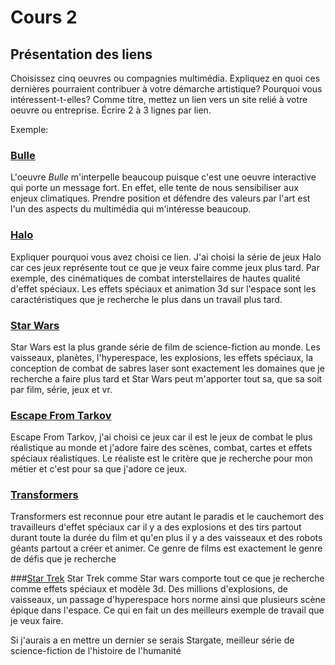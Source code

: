 # Cours 2
## Présentation des liens
Choisissez cinq oeuvres ou compagnies multimédia. Expliquez en quoi ces dernières pourraient contribuer à votre démarche artistique? Pourquoi vous intéressent-t-elles? Comme titre, mettez un lien vers un site relié à votre oeuvre ou entreprise. Écrire 2 à 3 lignes par lien.

Exemple: 
### [Bulle](https://www.onf.ca/interactif/bulle/) 
L'oeuvre *Bulle* m'interpelle beaucoup puisque c'est une oeuvre interactive qui porte un message fort. En effet, elle tente de nous sensibiliser aux enjeux climatiques. Prendre position et défendre des valeurs par l'art est l'un des aspects du multimédia qui m'intéresse beaucoup. 

### [Halo](https://www.youtube.com/watch?v=WiwZY9B6EjM) 
Expliquer pourquoi vous avez choisi ce lien. 
J'ai choisi la série de jeux Halo car ces jeux représente tout ce que je veux faire comme jeux plus tard. Par exemple, des cinématiques de combat interstellaires de hautes qualité d'effet spéciaux. Les effets spéciaux et animation 3d sur l'espace sont les caractéristiques que je recherche le plus dans un travail plus tard.
### [Star Wars](https://www.youtube.com/watch?v=whM796-9yH0) 
Star Wars est la plus grande série de film de science-fiction au monde. Les vaisseaux, planètes, l'hyperespace, les explosions, les effets spéciaux, la conception de combat de sabres laser sont exactement les domaines que je recherche a faire plus tard et Star Wars peut m'apporter tout sa, que sa soit par film, série, jeux et vr.

### [Escape From Tarkov](https://www.youtube.com/watch?v=8R5t3a2jT4A)
Escape From Tarkov, j'ai choisi ce jeux car il est le jeux de combat le plus réalistique au monde et j'adore faire des scènes, combat, cartes et effets spéciaux réalistiques. Le réaliste est le critère que je recherche pour mon métier et c'est pour sa que j'adore ce jeux.

### [Transformers](https://www.youtube.com/watch?v=KllvvjcRR0A)
Transformers est reconnue pour etre autant le paradis et le cauchemort des travailleurs d'effet spéciaux car il y a des explosions et des tirs partout durant toute la durée du film et qu'en plus il y a des vaisseaux et des robots géants partout a créer et animer. Ce genre de films est exactement le genre de défis que je recherche

###[Star Trek](https://www.youtube.com/watch?v=5PaUTnk9k9Y)
Star Trek comme Star wars comporte tout ce que je recherche comme effets spéciaux et modèle 3d. Des millions d'explosions, de vaisseaux, un passage d'hyperespace hors norme ainsi que plusieurs scène épique dans l'espace. Ce qui en fait un des meilleurs exemple de travail que je veux faire.

Si j'aurais a en mettre un dernier se serais Stargate, meilleur série de science-fiction de l'histoire de l'humanité
